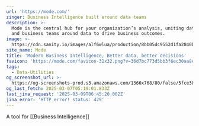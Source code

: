 ```yaml
---
url: 'https://mode.com/'
zinger: Business Intelligence built around data teams
description: >-
  Mode is the central hub for your organization’s analysis, uniting data teams
  and business teams around data to drive business outcomes.
image: >-
  https://cdn.sanity.io/images/alf6wlua/production/8bb05dc9552d1fa2840b8177ae46f9e5615797e6-1200x630.png?w=1200&h=630&auto=format
site_name: Mode
title: 'Modern Business Intelligence, Better data, better decisions'
favicon: 'https://mode.com/favicon-32x32.png?v=36d7bc773d5bb3f6ec30aa8eb75f5f38'
tags:
  - Data-Utilities
og_screenshot_url: >-
  https://og-screenshots-prod.s3.amazonaws.com/1366x768/80/false/5fce38c3e9db087cf73da85460346e3d488b5f13481e7651a86933323d8cedc9.jpeg
og_last_fetch: 2025-03-07T05:19:01.833Z
last_jina_request: '2025-03-09T06:45:20.002Z'
jina_error: 'HTTP error! status: 429'
---
```

A tool for [[Business Intelligence]]

